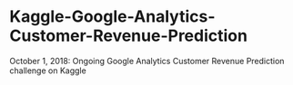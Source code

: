 # Kaggle-Google-Analytics-Customer-Revenue-Prediction
October 1, 2018: Ongoing Google Analytics Customer Revenue Prediction challenge on Kaggle
